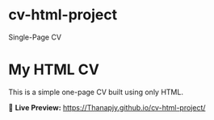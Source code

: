 # cv-html-project
Single-Page CV

# My HTML CV

This is a simple one-page CV built using only HTML.

🔗 **Live Preview:** https://Thanapjy.github.io/cv-html-project/

